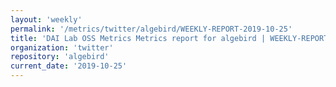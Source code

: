 ```yaml
---
layout: 'weekly'
permalink: '/metrics/twitter/algebird/WEEKLY-REPORT-2019-10-25'
title: 'DAI Lab OSS Metrics Metrics report for algebird | WEEKLY-REPORT-2019-10-25'
organization: 'twitter'
repository: 'algebird'
current_date: '2019-10-25'
---
```

